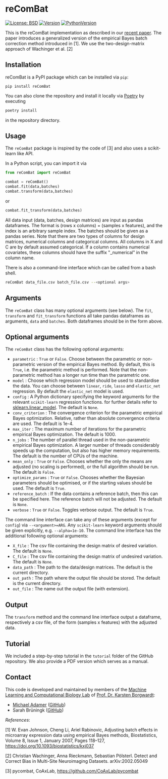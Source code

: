 # reComBat


[![License: BSD](https://img.shields.io/github/license/BorgwardtLab/recombat)](https://opensource.org/licenses/BSD-3-Clause)
[![Version](https://img.shields.io/pypi/v/recombat)](https://pypi.org/project/recombat/)
[![PythonVersion](https://img.shields.io/pypi/pyversions/recombat)]()

This is the reComBat implementation as described in our [recent paper](https://doi.org/10.1101/2021.11.22.469488).
The paper introduces a generalized version of the empirical Bayes batch correction method introduced in [1].
We use the two-design-matrix approach of Wachinger et al. [2]


## Installation

reComBat is a PyPI package which can be installed via `pip`:

```
pip install reComBat
```

You can also clone the repository and install it locally via [Poetry](https://python-poetry.org/) by executing
```bash
poetry install
```
in the repository directory.

## Usage

The `reComBat` package is inspired by the code of [3] and also uses a scikit-learn like
API.

In a Python script, you can import it via
```python
from reComBat import reComBat

combat = reComBat()
combat.fit(data,batches)
combat.transform(data,batches)
```
or

```python
combat.fit_transform(data,batches)
```

All data input (data, batches, design matrices) are input as pandas dataframes.
The format is (rows x columns) = (samples x features), and the index is an arbitrary sample index.
The batches should be given as a pandas series. Note that there are two types of columns for design matrices,
numerical columns and categorical columns. All columns in X and C are by default assumed categorical. If a column contains numerical
covariates, these columns should have the suffix "_numerical" in the column name.

There is also a command-line interface which can be called from a bash shell.
```bash
reComBat data_file.csv batch_file.csv --<optional args>
```

## Arguments

The `reComBat` class has many optional arguments (see below).
The `fit`, `transform` and `fit_transform` functions all take pandas dataframes as arguments,
`data` and `batches`. Both dataframes should be in the form above.

## Optional arguments

The `reComBat` class has the following optional arguments:

  - `parametric` : `True` or `False`. Choose between the parametric or non-parametric version of the empirical Bayes method.
  By default, this is `True`, i.e. the parametric method is performed. Note that the non-parametric method has a longer run time than the parametric one.
  - `model` : Choose which regression model should be used to standardise the data. You can choose between `linear`, `ride`, `lasso` and `elastic_net` regression.
  By default the `elastic_net` model is used.
  - `config` : A Python dictionary specifying the keyword arguments for the relevant `scikit-learn` regression functions. for further details refer to [sklearn.linear_model](https://scikit-learn.org/stable/modules/classes.html#module-sklearn.linear_model). The default is `None`.
  - `conv_criterion` : The convergence criterion for the parametric empirical Bayes optimization. Relative, rather than absolute convergence criteria are used.
  The default is 1e-4.
  - `max_iter` : The maximum number of iterations for the parametric empirical Bayes optimization. The default is 1000.
  - `n_jobs` : The number of parallel thread used in the non-parametric empirical Bayes optimization. A larger number of threads considerably speeds up the computation, but also has higher memory requirements. The default is the number of CPUs of the machine.
  - `mean_only` : `True` or `False`.  Chooses whether the only the means are adjusted (no scaling is performed), or the full algorithm should be run. The default is `False`.
  - `optimize_params` : `True` or `False`. Chooses whether the Bayesian parameters should be optimised, or if the starting values should be used. The default is `True`.
  - `reference_batch` : If the data contains a reference batch, then this can be specified here. The reference batch will not be adjusted. The default is `None`.
  - `verbose` : `True` or `False`. Toggles verbose output. The default is `True`.

The command line interface can take any of these arguments (except for `config`) via `--<argument>=ARG`. Any `scikit-learn` keyword arguments should be given explicitly, e.g. `--alpha=1e-10`. The command line interface has the additional following optional arguments:
  - `X_file` : The csv file containing the design matrix of desired variation. The default is `None`.
  - `C_file` : The csv file containing the design matrix of undesired variation. The default is `None`.
  - `data_path` : The path to the data/design matrices. The default is the current directory.
  - `out_path` : The path where the output file should be stored. The default is the current directory.
  - `out_file` : The name out the output file (with extension).

## Output

The `transform` method and the command line interface output a dataframe, respectively a csv file, of the form (samples x features) with the adjusted data.

## Tutorial

We included a step-by-step tutorial in the `tutorial` folder of the GitHub repository. We also provide a PDF version which serves as a manual.

## Contact

This code is developed and maintained by members of the [Machine Learning and
Computational Biology Lab](https://www.bsse.ethz.ch/mlcb) of [Prof. Dr.
Karsten Borgwardt](https://www.bsse.ethz.ch/mlcb/karsten.html):

- [Michael Adamer](https://mikeadamer.github.io/) ([GitHub](https://github.com/MikeAdamer))
- Sarah Brüningk ([GitHub](https://github.com/sbrueningk))

*References*:

[1] W. Evan Johnson, Cheng Li, Ariel Rabinovic, Adjusting batch effects in microarray expression data using empirical Bayes methods, Biostatistics, Volume 8, Issue 1, January 2007, Pages 118–127, https://doi.org/10.1093/biostatistics/kxj037


[2] Christian Wachinger, Anna Rieckmann, Sebastian Pölsterl. Detect and Correct Bias in Multi-Site Neuroimaging Datasets. arXiv:2002.05049

[3] pycombat, CoAxLab, https://github.com/CoAxLab/pycombat
